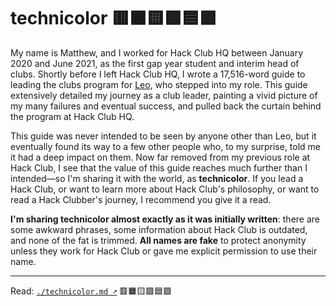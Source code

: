 # technicolor 🟥🟧🟨🟩🟦🟪

My name is Matthew, and I worked for Hack Club HQ between January 2020 and June 2021, as the first gap year student and interim head of clubs. Shortly before I left Hack Club HQ, I wrote a 17,516-word guide to leading the clubs program for [Leo](https://leomcelroy.com/), who stepped into my role. This guide extensively detailed my journey as a club leader, painting a vivid picture of my many failures and eventual success, and pulled back the curtain behind the program at Hack Club HQ.

This guide was never intended to be seen by anyone other than Leo, but it eventually found its way to a few other people who, to my surprise, told me it had a deep impact on them. Now far removed from my previous role at Hack Club, I see that the value of this guide reaches much further than I intended—so I'm sharing it with the world, as **technicolor**. If you lead a Hack Club, or want to learn more about Hack Club's philosophy, or want to read a Hack Clubber's journey, I recommend you give it a read.

**I'm sharing technicolor almost exactly as it was initially written**: there are some awkward phrases, some information about Hack Club is outdated, and none of the fat is trimmed. **All names are fake** to protect anonymity unless they work for Hack Club or gave me explicit permission to use their name.

---

Read: [`./technicolor.md ➚`](https://github.com/hackclub/technicolor/blob/main/technicolor.md) 🟥🟧🟨🟩🟦🟪
